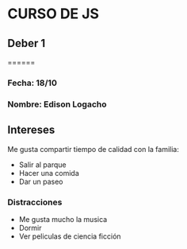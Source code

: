 # CURSO DE JS 
## Deber 1
======
### Fecha: 18/10
### Nombre: Edison Logacho
## Intereses
Me gusta compartir tiempo de calidad con la familia:
* Salir al parque
* Hacer una comida
* Dar un paseo
### Distracciones
* Me gusta mucho la musica
* Dormir 
* Ver peliculas de ciencia ficción
